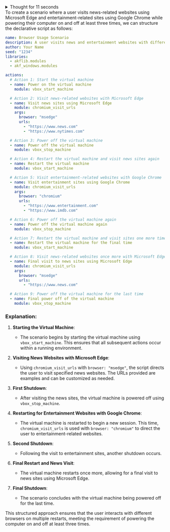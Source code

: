 <details type="reasoning" done="true" duration="11">
<summary>Thought for 11 seconds</summary>
> Okay, let's see. I'm supposed to create a declarative script based on the given prompt. The goal is for a user to visit news-related websites using Microsoft Edge and entertainment-related sites with Google Chrome, all while powering their computer on and off at least three times.
> 
> First, I'll start by defining the scenario details: name, description, author, seed, and libraries. The libraries are fixed, so that's straightforward.
> 
> Next, I need to outline the actions step by step. The process should involve starting the VM, visiting news sites with Edge, shutting down, restarting again, visiting entertainment sites with Chrome, shutting down once more, restarting for the third time, and then stopping the VM.
> 
> I'll map each action using the appropriate modules. Starting the VM requires 'vbox_start' and 'vbox_start_machine'. For browser actions, I'll use 'chromium_visit_urls' with different browsers specified each time. After each set of visits, I need to stop the VM with 'vbox_stop_machine'.
> 
> I should ensure that after every shutdown, there's a restart action. Also, I need to make sure the sequence includes at least three power cycles.
> 
> Let me structure this step by step:
> 
> 1. Start the virtual machine.
> 2. Use Edge to visit news sites.
> 3. Stop the VM.
> 4. Restart it.
> 5. Use Chrome for entertainment sites.
> 6. Stop again.
> 7. Restart once more.
> 8. Finally, shut down the VM.
> 
> I'll make sure each action is properly named and uses the correct module with necessary arguments. Also, I'll include comments to clarify each step in the YAML file.
> 
> Now, putting it all together into a YAML format, ensuring proper syntax and ordering of actions.
</details>
To create a scenario where a user visits news-related websites using Microsoft Edge and entertainment-related sites using Google Chrome while powering their computer on and off at least three times, we can structure the declarative script as follows:

```yaml
name: Browser Usage Scenario
description: A user visits news and entertainment websites with different browsers and powers the computer multiple times.
author: Your Name
seed: "1234"
libraries:
  - akflib.modules
  - akf_windows.modules

actions:
  # Action 1: Start the virtual machine
  - name: Power on the virtual machine
    module: vbox_start_machine

  # Action 2: Visit news-related websites with Microsoft Edge
  - name: Visit news sites using Microsoft Edge
    module: chromium_visit_urls
    args:
      browser: "msedge"
      urls:
        - "https://www.news.com"
        - "https://www.nytimes.com"

  # Action 3: Power off the virtual machine
  - name: Power off the virtual machine
    module: vbox_stop_machine

  # Action 4: Restart the virtual machine and visit news sites again
  - name: Restart the virtual machine
    module: vbox_start_machine

  # Action 5: Visit entertainment-related websites with Google Chrome
  - name: Visit entertainment sites using Google Chrome
    module: chromium_visit_urls
    args:
      browser: "chromium"
      urls:
        - "https://www.entertainment.com"
        - "https://www.imdb.com"

  # Action 6: Power off the virtual machine again
  - name: Power off the virtual machine again
    module: vbox_stop_machine

  # Action 7: Restart the virtual machine and visit sites one more time
  - name: Restart the virtual machine for the final time
    module: vbox_start_machine

  # Action 8: Visit news-related websites once more with Microsoft Edge
  - name: Final visit to news sites using Microsoft Edge
    module: chromium_visit_urls
    args:
      browser: "msedge"
      urls:
        - "https://www.news.com"

  # Action 9: Power off the virtual machine for the last time
  - name: Final power off of the virtual machine
    module: vbox_stop_machine
```

### Explanation:

1. **Starting the Virtual Machine**:
   - The scenario begins by starting the virtual machine using `vbox_start_machine`. This ensures that all subsequent actions occur within a running environment.

2. **Visiting News Websites with Microsoft Edge**:
   - Using `chromium_visit_urls` with `browser: "msedge"`, the script directs the user to visit specified news websites. The URLs provided are examples and can be customized as needed.

3. **First Shutdown**:
   - After visiting the news sites, the virtual machine is powered off using `vbox_stop_machine`.

4. **Restarting for Entertainment Websites with Google Chrome**:
   - The virtual machine is restarted to begin a new session. This time, `chromium_visit_urls` is used with `browser: "chromium"` to direct the user to entertainment-related websites.

5. **Second Shutdown**:
   - Following the visit to entertainment sites, another shutdown occurs.

6. **Final Restart and News Visit**:
   - The virtual machine restarts once more, allowing for a final visit to news sites using Microsoft Edge.

7. **Final Shutdown**:
   - The scenario concludes with the virtual machine being powered off for the last time.

This structured approach ensures that the user interacts with different browsers on multiple restarts, meeting the requirement of powering the computer on and off at least three times.